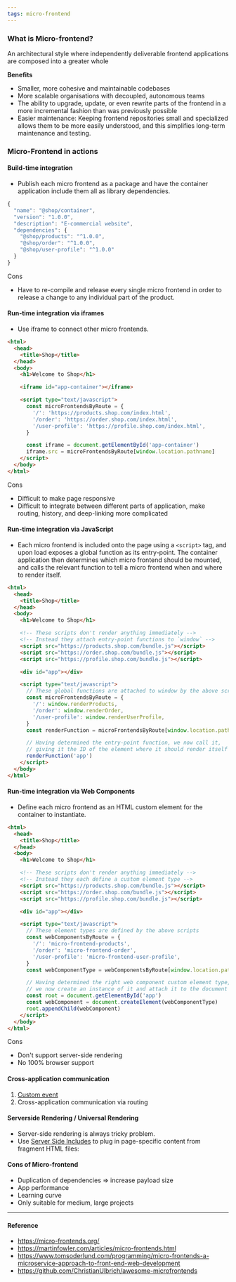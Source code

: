 ```yaml
---
tags: micro-frontend
---
```


### What is Micro-frontend?

An architectural style where independently deliverable frontend applications are composed into a greater whole

**Benefits**

- Smaller, more cohesive and maintainable codebases
- More scalable organisations with decoupled, autonomous teams
- The ability to upgrade, update, or even rewrite parts of the frontend in a more incremental fashion than was previously possible
- Easier maintenance: Keeping frontend repositories small and specialized allows them to be more easily understood, and this simplifies long-term maintenance and testing.

### Micro-Frontend in actions

#### Build-time integration

- Publish each micro frontend as a package and have the container application include them all as library dependencies.

```js
{
  "name": "@shop/container",
  "version": "1.0.0",
  "description": "E-commercial website",
  "dependencies": {
    "@shop/products": "^1.0.0",
    "@shop/order": "^1.0.0",
    "@shop/user-profile": "^1.0.0"
  }
}
```

Cons

- Have to re-compile and release every single micro frontend in order to release a change to any individual part of the product.

#### Run-time integration via iframes

- Use iframe to connect other micro frontends.

```html
<html>
  <head>
    <title>Shop</title>
  </head>
  <body>
    <h1>Welcome to Shop</h1>

    <iframe id="app-container"></iframe>

    <script type="text/javascript">
      const microFrontendsByRoute = {
        '/': 'https://products.shop.com/index.html',
        '/order': 'https://order.shop.com/index.html',
        '/user-profile': 'https://profile.shop.com/index.html',
      }

      const iframe = document.getElementById('app-container')
      iframe.src = microFrontendsByRoute[window.location.pathname]
    </script>
  </body>
</html>
```

Cons

- Difficult to make page responsive
- Difficult to integrate between different parts of application, make routing, history, and deep-linking more complicated

#### Run-time integration via JavaScript

- Each micro frontend is included onto the page using a `<script>` tag, and upon load exposes a global function as its entry-point. The container application then determines which micro frontend should be mounted, and calls the relevant function to tell a micro frontend when and where to render itself.

```html
<html>
  <head>
    <title>Shop</title>
  </head>
  <body>
    <h1>Welcome to Shop</h1>

    <!-- These scripts don't render anything immediately -->
    <!-- Instead they attach entry-point functions to `window` -->
    <script src="https://products.shop.com/bundle.js"></script>
    <script src="https://order.shop.com/bundle.js"></script>
    <script src="https://profile.shop.com/bundle.js"></script>

    <div id="app"></div>

    <script type="text/javascript">
      // These global functions are attached to window by the above scripts
      const microFrontendsByRoute = {
        '/': window.renderProducts,
        '/order': window.renderOrder,
        '/user-profile': window.renderUserProfile,
      }
      const renderFunction = microFrontendsByRoute[window.location.pathname]

      // Having determined the entry-point function, we now call it,
      // giving it the ID of the element where it should render itself
      renderFunction('app')
    </script>
  </body>
</html>
```

#### Run-time integration via Web Components

- Define each micro frontend as an HTML custom element for the container to instantiate.

```html
<html>
  <head>
    <title>Shop</title>
  </head>
  <body>
    <h1>Welcome to Shop</h1>

    <!-- These scripts don't render anything immediately -->
    <!-- Instead they each define a custom element type -->
    <script src="https://products.shop.com/bundle.js"></script>
    <script src="https://order.shop.com/bundle.js"></script>
    <script src="https://profile.shop.com/bundle.js"></script>

    <div id="app"></div>

    <script type="text/javascript">
      // These element types are defined by the above scripts
      const webComponentsByRoute = {
        '/': 'micro-frontend-products',
        '/order': 'micro-frontend-order',
        '/user-profile': 'micro-frontend-user-profile',
      }
      const webComponentType = webComponentsByRoute[window.location.pathname]

      // Having determined the right web component custom element type,
      // we now create an instance of it and attach it to the document
      const root = document.getElementById('app')
      const webComponent = document.createElement(webComponentType)
      root.appendChild(webComponent)
    </script>
  </body>
</html>
```

Cons

- Don't support server-side rendering
- No 100% browser support

#### Cross-application communication

1. [Custom event](https://developer.mozilla.org/en-US/docs/Web/Events/Creating_and_triggering_events)
2. Cross-application communication via routing

#### Serverside Rendering / Universal Rendering

- Server-side rendering is always tricky problem.
- Use [Server Side Includes](https://en.wikipedia.org/wiki/Server_Side_Includes) to plug in page-specific content from fragment HTML files:

#### Cons of Micro-frontend

- Duplication of dependencies => increase payload size
- App performance
- Learning curve
- Only suitable for medium, large projects

---

#### Reference

- https://micro-frontends.org/
- https://martinfowler.com/articles/micro-frontends.html
- https://www.tomsoderlund.com/programming/micro-frontends-a-microservice-approach-to-front-end-web-development
- https://github.com/ChristianUlbrich/awesome-microfrontends
